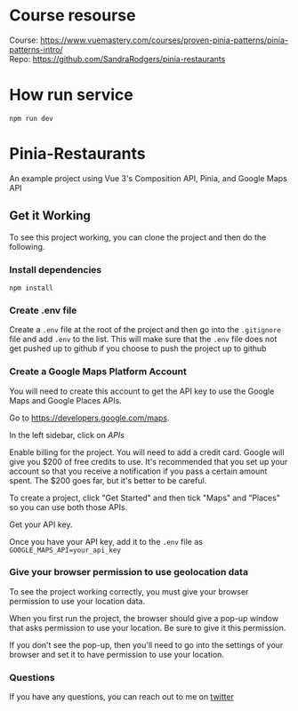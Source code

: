 # Course resourse 
Course: https://www.vuemastery.com/courses/proven-pinia-patterns/pinia-patterns-intro/  
Repo: https://github.com/SandraRodgers/pinia-restaurants  

# How run service
```
npm run dev
```

# Pinia-Restaurants

An example project using Vue 3's Composition API, Pinia, and Google Maps API

## Get it Working

To see this project working, you can clone the project and then do the following.

### Install dependencies

```
npm install
```

### Create .env file

Create a `.env` file at the root of the project and then go into the `.gitignore` file and add `.env` to the list. This will make sure that the `.env` file does not get pushed up to github if you choose to push the project up to github

### Create a Google Maps Platform Account

You will need to create this account to get the API key to use the Google Maps and Google Places APIs.

Go to https://developers.google.com/maps.

In the left sidebar, click on _APIs_

Enable billing for the project. You will need to add a credit card. Google will give you $200 of free credits to use. It's recommended that you set up your account so that you receive a notification if you pass a certain amount spent. The $200 goes far, but it's better to be careful.

To create a project, click "Get Started" and then tick "Maps" and "Places" so you can use both those APIs.

Get your API key.

Once you have your API key, add it to the `.env` file as `GOOGLE_MAPS_API=your_api_key`

### Give your browser permission to use geolocation data

To see the project working correctly, you must give your browser permission to use your location data.

When you first run the project, the browser should give a pop-up window that asks permission to use your location. Be sure to give it this permission.

If you don't see the pop-up, then you'll need to go into the settings of your browser and set it to have permission to use your location.

### Questions

If you have any questions, you can reach out to me on [twitter](https://twitter.com/sandra_rodgers_)
